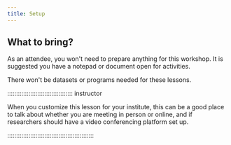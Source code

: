 ```yaml
---
title: Setup
---
```


## What to bring?

As an attendee, you won't need to prepare anything for this workshop. It is suggested you have a notepad or document open for activities.

There won't be datasets or programs needed for these lessons.

::::::::::::::::::::::::::::::::::::: instructor

When you customize this lesson for your institute, this can be a good place to talk about whether you are meeting in person or online, and if researchers should have a video conferencing platform set up.

:::::::::::::::::::::::::::::::::::::::::::::::::
